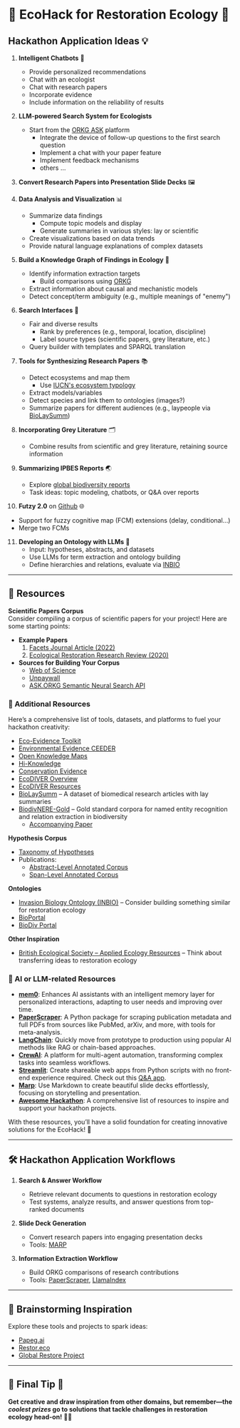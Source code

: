 # 🌱 EcoHack for Restoration Ecology 🌿  

## Hackathon Application Ideas 💡  

1. **Intelligent Chatbots** 🤖  
   - Provide personalized recommendations  
   - Chat with an ecologist  
   - Chat with research papers  
   - Incorporate evidence  
   - Include information on the reliability of results  
   
2. **LLM-powered Search System for Ecologists**
   - Start from the [ORKG ASK](https://ask.orkg.org/) platform  
     - Integrate the device of follow-up questions to the first search question 
	 - Implement a chat with your paper feature
	 - Implement feedback mechanisms
	 - others ...

3. **Convert Research Papers into Presentation Slide Decks** 🖼️  

4. **Data Analysis and Visualization** 📊  
   - Summarize data findings  
     - Compute topic models and display  
     - Generate summaries in various styles: lay or scientific  
   - Create visualizations based on data trends  
   - Provide natural language explanations of complex datasets  

5. **Build a Knowledge Graph of Findings in Ecology** 🧠  
   - Identify information extraction targets  
     - Build comparisons using [ORKG](https://orkg.org/)  
   - Extract information about causal and mechanistic models  
   - Detect concept/term ambiguity (e.g., multiple meanings of "enemy")  

6. **Search Interfaces** 🔎  
   - Fair and diverse results  
     - Rank by preferences (e.g., temporal, location, discipline)  
     - Label source types (scientific papers, grey literature, etc.)  
   - Query builder with templates and SPARQL translation  

7. **Tools for Synthesizing Research Papers** 📚  
   - Detect ecosystems and map them  
     - Use [IUCN's ecosystem typology](https://iucn.org/resources/publication/iucn-global-ecosystem-typology-20)  
   - Extract models/variables  
   - Detect species and link them to ontologies (images?)  
   - Summarize papers for different audiences (e.g., laypeople via [BioLaySumm](https://biolaysumm.org/))  

8. **Incorporating Grey Literature** 🗂️  
   - Combine results from scientific and grey literature, retaining source information  

9. **Summarizing IPBES Reports** 🌏  
   - Explore [global biodiversity reports](https://www.ipbes.net/assessment-reports/ldr)  
   - Task ideas: topic modeling, chatbots, or Q&A over reports  

10. **Futzy 2.0** on [Github](https://github.com/EcoWeaver/Futzy) 🌐  
   - Support for fuzzy cognitive map (FCM) extensions (delay, conditional...)  
   - Merge two FCMs  

11. **Developing an Ontology with LLMs** 🧬  
    - Input: hypotheses, abstracts, and datasets  
    - Use LLMs for term extraction and ontology building  
    - Define hierarchies and relations, evaluate via [INBIO](https://bioportal.bioontology.org/ontologies/INBIO)  

---

## 🔗 Resources  
**Scientific Papers Corpus**  
Consider compiling a corpus of scientific papers for your project! Here are some starting points:  
- **Example Papers**  
  1. [Facets Journal Article (2022)](https://www.facetsjournal.com/doi/full/10.1139/facets-2022-0157)  
  2. [Ecological Restoration Research Review (2020)](https://journals.lww.com/coas/fulltext/2020/18030/a_review_of_ecological_restoration_research_in_the.9.aspx)  
- **Sources for Building Your Corpus**  
  - [Web of Science](https://www.webofscience.com/wos/)  
  - [Unpaywall](https://unpaywall.org/)  
  - [ASK.ORKG Semantic Neural Search API](https://api.ask.orkg.org/docs#tag/Semantic-Neural-Search)  

### 🔗 Additional Resources  

Here’s a comprehensive list of tools, datasets, and platforms to fuel your hackathon creativity:  

- [Eco-Evidence Toolkit](https://toolkit.ewater.org.au/Tools/Eco-Evidence)  
- [Environmental Evidence CEEDER](https://environmentalevidence.org/ceeder-search/)  
- [Open Knowledge Maps](https://github.com/OpenKnowledgeMaps)  
- [Hi-Knowledge](https://hi-knowledge.org/)  
- [Conservation Evidence](https://www.conservationevidence.com/)  
- [EcoDIVER Overview](https://www.epa.gov/ecodiver/about-ecodiver)  
- [EcoDIVER Resources](https://www.epa.gov/ecodiver/ecodiver-resources)  
- [BioLaySumm](https://biolaysumm.org/) – A dataset of biomedical research articles with lay summaries  
- [BiodivNERE-Gold](https://zenodo.org/records/6575865) – Gold standard corpora for named entity recognition and relation extraction in biodiversity  
  - [Accompanying Paper](https://bdj.pensoft.net/article/89481/instance/7788834/)  

**Hypothesis Corpus**  
- [Taxonomy of Hypotheses](https://v2020.hi-knowledge.org/invasion-biology/)  
- Publications:  
  - [Abstract-Level Annotated Corpus](https://aclanthology.org/2022.wiesp-1.5/)  
  - [Span-Level Annotated Corpus](https://link.springer.com/chapter/10.1007/978-3-031-63536-6_2)  

**Ontologies**  
- [Invasion Biology Ontology (INBIO)](https://bioportal.bioontology.org/ontologies/INBIO) – Consider building something similar for restoration ecology  
- [BioPortal](https://bioportal.bioontology.org/)  
- [BioDiv Portal](https://biodivportal.gfbio.org/)  

**Other Inspiration**  
- [British Ecological Society – Applied Ecology Resources](https://www.britishecologicalsociety.org/applied-ecology-resources/) – Think about transferring ideas to restoration ecology  


### 🤖 AI or LLM-related Resources  

- [**mem0**](https://github.com/mem0ai/mem0): Enhances AI assistants with an intelligent memory layer for personalized interactions, adapting to user needs and improving over time.  
- [**PaperScraper**](https://github.com/jannisborn/paperscraper): A Python package for scraping publication metadata and full PDFs from sources like PubMed, arXiv, and more, with tools for meta-analysis.  
- [**LangChain**](https://www.langchain.com/langchain): Quickly move from prototype to production using popular AI methods like RAG or chain-based approaches.  
- [**CrewAI**](https://www.crewai.com/): A platform for multi-agent automation, transforming complex tasks into seamless workflows.  
- [**Streamlit**](https://streamlit.io/): Create shareable web apps from Python scripts with no front-end experience required. Check out this [Q&A app](https://mastea-nhwpzz8fehvc9b3n5bhzya.streamlit.app/).  
- [**Marp**](https://marp.app/): Use Markdown to create beautiful slide decks effortlessly, focusing on storytelling and presentation.  
- [**Awesome Hackathon**](https://github.com/HappyHackingSpace/Awesome-Hackathon): A comprehensive list of resources to inspire and support your hackathon projects.  


With these resources, you’ll have a solid foundation for creating innovative solutions for the EcoHack! 🚀


---

## 🛠️ Hackathon Application Workflows  
1. **Search & Answer Workflow**  
   - Retrieve relevant documents to questions in restoration ecology  
   - Test systems, analyze results, and answer questions from top-ranked documents  

2. **Slide Deck Generation**  
   - Convert research papers into engaging presentation decks  
   - Tools: [MARP](https://marp.app/)  

3. **Information Extraction Workflow**  
   - Build ORKG comparisons of research contributions  
   - Tools: [PaperScraper](https://github.com/jannisborn/paperscraper), [LlamaIndex](https://www.llamaindex.ai/)  

---

## 💭 Brainstorming Inspiration  
Explore these tools and projects to spark ideas:  
- [Papeg.ai](https://papeg.ai/#)  
- [Restor.eco](https://restor.eco)  
- [Global Restore Project](https://globalrestoreproject.com/)  

---

## 🌟 **Final Tip** 🌟  
**Get creative and draw inspiration from other domains, but remember—the *coolest prizes* go to solutions that tackle challenges in restoration ecology head-on!** 🌿✨  


